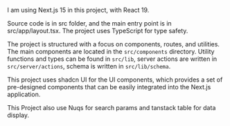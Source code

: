I am using Next.js 15 in this project, with React 19.

Source code is in src folder, and the main entry point is in src/app/layout.tsx. The project uses TypeScript for type safety.

The project is structured with a focus on components, routes, and utilities. The main components are located in the `src/components` directory. Utility functions and types can be found in `src/lib`, server actions are written in `src/server/actions`, schema is written in `src/lib/schema`.

This project uses shadcn UI for the UI components, which provides a set of pre-designed components that can be easily integrated into the Next.js application.

This Project also use Nuqs for search params and tanstack table for data display.
